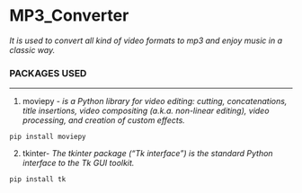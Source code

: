 # MP3_Converter
*It is used to convert all kind of video formats to mp3 and enjoy music in a classic way.*
### PACKAGES USED
---
1. moviepy - *is a Python library for video editing: cutting, concatenations, title insertions, video compositing (a.k.a. non-linear editing), video processing, and creation of custom effects.*
```
pip install moviepy
``` 
2. tkinter- *The tkinter package (“Tk interface”) is the standard Python interface to the Tk GUI toolkit.*
```
pip install tk
``` 
